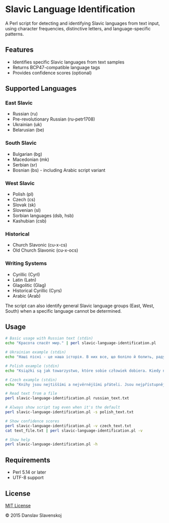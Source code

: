 # Slavic Language Identification

A Perl script for detecting and identifying Slavic languages from text input, using character frequencies, distinctive letters, and language-specific patterns.

## Features

- Identifies specific Slavic languages from text samples
- Returns BCP47-compatible language tags
- Provides confidence scores (optional)

## Supported Languages

### East Slavic
- Russian (ru)
- Pre-revolutionary Russian (ru-petr1708)
- Ukrainian (uk)
- Belarusian (be)

### South Slavic
- Bulgarian (bg)
- Macedonian (mk)
- Serbian (sr)
- Bosnian (bs) - including Arabic script variant

### West Slavic
- Polish (pl)
- Czech (cs)
- Slovak (sk)
- Slovenian (sl)
- Sorbian languages (dsb, hsb)
- Kashubian (csb)

### Historical
- Church Slavonic (cu-x-cs)
- Old Church Slavonic (cu-x-ocs)

### Writing Systems
- Cyrillic (Cyrl)
- Latin (Latn)
- Glagolitic (Glag)
- Historical Cyrillic (Cyrs)
- Arabic (Arab)

The script can also identify general Slavic language groups (East, West, South) when a specific language cannot be determined.

## Usage

```bash
# Basic usage with Russian text (stdin)
echo "Красота спасёт мир." | perl slavic-language-identification.pl

# Ukrainian example (stdin)
echo "Наші пісні - це наша історія. В них все, що боліло й болить, радувало і тривожить. Вони відображають і бережуть дух народу." | perl slavic-language-identification.pl

# Polish example (stdin)
echo "Książki są jak towarzystwo, które sobie człowiek dobiera. Kiedy na półce stoją książki pisane z serca i z talentów, człowiek się czuje otoczony przyjaznymi duchami. Z dobrą książką nigdy nie jesteś sam." | perl slavic-language-identification.pl

# Czech example (stdin)
echo "Knihy jsou nejtiššími a nejvěrnějšími přáteli. Jsou nejpřístupnějšími a nejmoudřejšími rádci a nejtrpělivějšími učiteli. Čtení dobrých knih je jako rozhovor s nejlepšími lidmi minulých staletí." | perl slavic-language-identification.pl

# Read text from a file
perl slavic-language-identification.pl russian_text.txt

# Always show script tag even when it's the default
perl slavic-language-identification.pl -s polish_text.txt

# Show confidence scores
perl slavic-language-identification.pl -v czech_text.txt
cat text_file.txt | perl slavic-language-identification.pl -v

# Show help
perl slavic-language-identification.pl -h
```

## Requirements

- Perl 5.14 or later
- UTF-8 support

## License

[MIT License](LICENSE)

© 2015 Danslav Slavenskoj